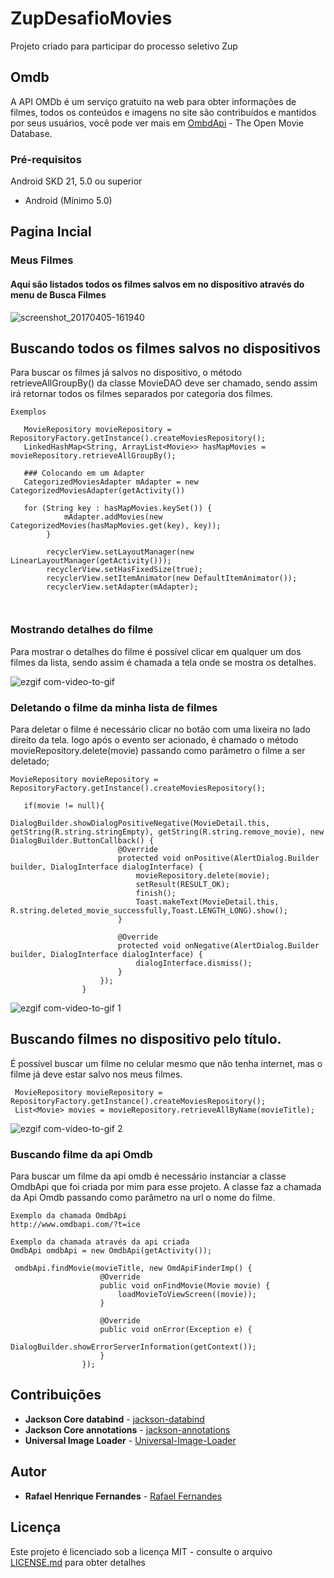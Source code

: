 

# ZupDesafioMovies
Projeto criado para participar do processo seletivo Zup
## Omdb
A API OMDb é um serviço gratuito na web para obter informações de filmes, todos os conteúdos e imagens no site são contribuídos e mantidos por seus usuários, você pode ver mais em
[OmbdApi](http://www.omdbapi.com/) - The Open Movie Database.

### Pré-requisitos


Android SKD 21, 5.0 ou superior

 * Android (Mínimo 5.0)

## Pagina Incial
### Meus Filmes
#### Aqui são listados todos os filmes salvos em no dispositivo através do menu de Busca Filmes
![screenshot_20170405-161940](https://cloud.githubusercontent.com/assets/8068428/24724363/38baffb6-1a21-11e7-8e4a-32432d6d45ce.png)


## Buscando todos os filmes salvos no dispositivos
Para buscar os filmes já salvos no dispositivo, o método retrieveAllGroupBy() da classe MovieDAO deve ser chamado, sendo assim irá retornar todos os filmes separados por categoria dos filmes.

```
Exemplos
  
   MovieRepository movieRepository = RepositoryFactory.getInstance().createMoviesRepository();
   LinkedHashMap<String, ArrayList<Movie>> hasMapMovies = movieRepository.retrieveAllGroupBy();
   
   ### Colocando em um Adapter
   CategorizedMoviesAdapter mAdapter = new CategorizedMoviesAdapter(getActivity())
   
   for (String key : hasMapMovies.keySet()) {
            mAdapter.addMovies(new CategorizedMovies(hasMapMovies.get(key), key));
        }
        
        recyclerView.setLayoutManager(new LinearLayoutManager(getActivity()));
        recyclerView.setHasFixedSize(true);
        recyclerView.setItemAnimator(new DefaultItemAnimator());
        recyclerView.setAdapter(mAdapter);
   
  
```

### Mostrando detalhes do filme

Para mostrar o detalhes do filme é possível clicar em qualquer um dos filmes da lista, sendo assim é chamada a tela onde se mostra os detalhes.

![ezgif com-video-to-gif](https://cloud.githubusercontent.com/assets/8068428/24725001/a8b74124-1a23-11e7-830f-f8cf80e61935.gif)


### Deletando o filme da minha lista de filmes


Para deletar o filme é necessário clicar no botão com uma lixeira no lado direito da tela.
logo após o evento ser acionado, é chamado o método  movieRepository.delete(movie) passando como parâmetro o filme a ser deletado;


```
MovieRepository movieRepository = RepositoryFactory.getInstance().createMoviesRepository();

   if(movie != null){
                    DialogBuilder.showDialogPositiveNegative(MovieDetail.this, getString(R.string.stringEmpty), getString(R.string.remove_movie), new DialogBuilder.ButtonCallback() {
                        @Override
                        protected void onPositive(AlertDialog.Builder builder, DialogInterface dialogInterface) {
                            movieRepository.delete(movie);
                            setResult(RESULT_OK);
                            finish();
                            Toast.makeText(MovieDetail.this, R.string.deleted_movie_successfully,Toast.LENGTH_LONG).show();
                        }

                        @Override
                        protected void onNegative(AlertDialog.Builder builder, DialogInterface dialogInterface) {
                            dialogInterface.dismiss();
                        }
                    });
                }
```

![ezgif com-video-to-gif 1](https://cloud.githubusercontent.com/assets/8068428/24725376/161b1316-1a25-11e7-9221-e3e9b5079785.gif)


## Buscando filmes no dispositivo pelo título.

É possível buscar um filme no celular mesmo que não tenha internet, mas o filme já deve estar salvo nos meus filmes.

```
 MovieRepository movieRepository = RepositoryFactory.getInstance().createMoviesRepository();
 List<Movie> movies = movieRepository.retrieveAllByName(movieTitle);

```
![ezgif com-video-to-gif 2](https://cloud.githubusercontent.com/assets/8068428/24726023/40c8721e-1a27-11e7-846c-9784e503bcf5.gif)

### Buscando filme da api Omdb

Para buscar um filme da api omdb é necessário instanciar a classe OmdbApi que foi criada por mim para esse projeto.
A classe faz a chamada da Api Omdb passando como parâmetro na url o nome do filme.

```
Exemplo da chamada OmdbApi
http://www.omdbapi.com/?t=ice

```
```
Exemplo da chamada através da api criada
OmdbApi omdbApi = new OmdbApi(getActivity());

 omdbApi.findMovie(movieTitle, new OmdApiFinderImp() {
                    @Override
                    public void onFindMovie(Movie movie) {
                        loadMovieToViewScreen((movie));
                    }

                    @Override
                    public void onError(Exception e) {
                        DialogBuilder.showErrorServerInformation(getContext());
                    }
                });
```

## Contribuições

* **Jackson Core databind** - [jackson-databind](https://mvnrepository.com/artifact/com.fasterxml.jackson.core/jackson-databind/2.0.1)
* **Jackson Core annotations** - [jackson-annotations](https://mvnrepository.com/artifact/com.fasterxml.jackson.core/jackson-annotations/2.2.1)
* **Universal Image Loader** -  [Universal-Image-Loader](https://github.com/nostra13/Android-Universal-Image-Loader)

## Autor

* **Rafael Henrique Fernandes** - [Rafael Fernandes](https://github.com/faelmg18)

## Licença

Este projeto é licenciado sob a licença MIT - consulte o arquivo [LICENSE.md](LICENSE.md) para obter detalhes



